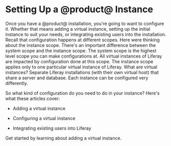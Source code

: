 # Setting Up a @product@ Instance [](id=setting-up-a-liferay-instance)

Once you have a @product@ installation, you're going to want to configure it.
Whether that means adding a virtual instance, setting up the initial instance to
suit your needs, or integrating existing users into the installation. Recall
that configuration happens at different scopes. Here were thinking about the
instance scope. There's an important difference between the system scope and the
instance scope. The system scope is the highest level scope you can make
configurations at. All virtual instances of Liferay are impacted by
configuration done at this scope. The instance scope applies only to one
particular virtual instance of Liferay. What are virtual instances? Separate
Liferay installations (with their own virtual host) that share a server and
database. Each instance can be configured very differently.

So what kind of configuration do you need to do in your instance? Here's what
these articles cover:

- Adding a virtual instance

- Configuring a virtual instance

- Integrating existing users into Liferay

Get started by learning about adding a virtual instance.


